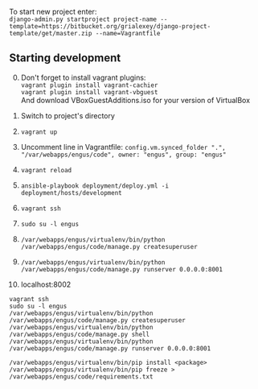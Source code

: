 To start new project enter:  
`django-admin.py startproject project-name --template=https://bitbucket.org/grialexey/django-project-template/get/master.zip --name=Vagrantfile`


Starting development
--------------------
0. Don't forget to install vagrant plugins:  
   `vagrant plugin install vagrant-cachier`  
   `vagrant plugin install vagrant-vbguest`  
   And download VBoxGuestAdditions.iso for your version of VirtualBox

1. Switch to project's directory

2. `vagrant up`

3. Uncomment line in Vagrantfile: 
   `config.vm.synced_folder ".", "/var/webapps/engus/code", owner: "engus", group: "engus"`

4. `vagrant reload`

5. `ansible-playbook deployment/deploy.yml -i deployment/hosts/development`

6. `vagrant ssh`

7. `sudo su -l engus`

8. `/var/webapps/engus/virtualenv/bin/python /var/webapps/engus/code/manage.py createsuperuser`

9. `/var/webapps/engus/virtualenv/bin/python /var/webapps/engus/code/manage.py runserver 0.0.0.0:8001`

10. localhost:8002

`vagrant ssh`  
`sudo su -l engus`  
`/var/webapps/engus/virtualenv/bin/python /var/webapps/engus/code/manage.py createsuperuser`  
`/var/webapps/engus/virtualenv/bin/python /var/webapps/engus/code/manage.py shell`  
`/var/webapps/engus/virtualenv/bin/python /var/webapps/engus/code/manage.py runserver 0.0.0.0:8001`  

`/var/webapps/engus/virtualenv/bin/pip install <package>`  
`/var/webapps/engus/virtualenv/bin/pip freeze > /var/webapps/engus/code/requirements.txt`